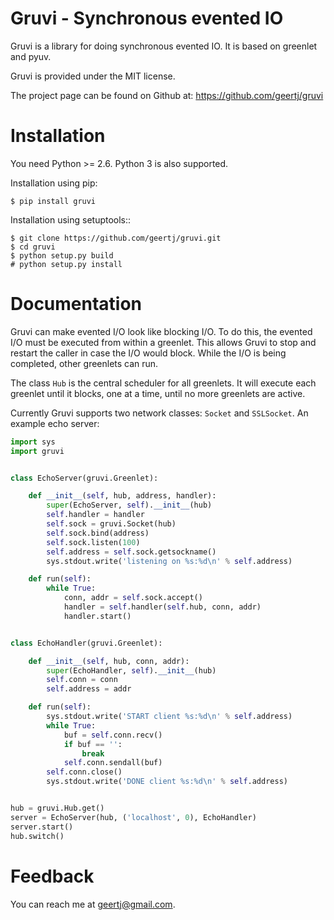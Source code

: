 Gruvi - Synchronous evented IO
==============================

Gruvi is a library for doing synchronous evented IO. It is based on greenlet and pyuv.

Gruvi is provided under the MIT license.

The project page can be found on Github at: https://github.com/geertj/gruvi


Installation
============

You need Python >= 2.6. Python 3 is also supported.

Installation using pip:

```console
$ pip install gruvi
```

Installation using setuptools::

```console
$ git clone https://github.com/geertj/gruvi.git
$ cd gruvi
$ python setup.py build
# python setup.py install
```


Documentation
=============

Gruvi can make evented I/O look like blocking I/O. To do this, the evented I/O
must be executed from within a greenlet. This allows Gruvi to stop and restart
the caller in case the I/O would block. While the I/O is being completed, other
greenlets can run.

The class `Hub` is the central scheduler for all greenlets. It will execute
each greenlet until it blocks, one at a time, until no more greenlets are
active.

Currently Gruvi supports two network classes: `Socket` and `SSLSocket`.
An example echo server:

```python
import sys
import gruvi


class EchoServer(gruvi.Greenlet):

    def __init__(self, hub, address, handler):
        super(EchoServer, self).__init__(hub)
        self.handler = handler
        self.sock = gruvi.Socket(hub)
        self.sock.bind(address)
        self.sock.listen(100)
        self.address = self.sock.getsockname()
        sys.stdout.write('listening on %s:%d\n' % self.address)

    def run(self):
        while True:
            conn, addr = self.sock.accept()
            handler = self.handler(self.hub, conn, addr)
            handler.start()


class EchoHandler(gruvi.Greenlet):

    def __init__(self, hub, conn, addr):
        super(EchoHandler, self).__init__(hub)
        self.conn = conn
        self.address = addr

    def run(self):
        sys.stdout.write('START client %s:%d\n' % self.address)
        while True:
            buf = self.conn.recv()
            if buf == '':
                break
            self.conn.sendall(buf)
        self.conn.close()
        sys.stdout.write('DONE client %s:%d\n' % self.address)


hub = gruvi.Hub.get()
server = EchoServer(hub, ('localhost', 0), EchoHandler)
server.start()
hub.switch()
```


Feedback
========

You can reach me at <geertj@gmail.com>.
